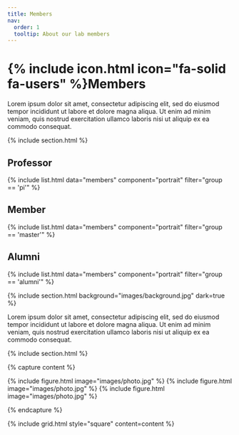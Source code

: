 ```yaml
---
title: Members
nav:
  order: 1
  tooltip: About our lab members
---
```


# {% include icon.html icon="fa-solid fa-users" %}Members

Lorem ipsum dolor sit amet, consectetur adipiscing elit, sed do eiusmod tempor
incididunt ut labore et dolore magna aliqua. Ut enim ad minim veniam, quis
nostrud exercitation ullamco laboris nisi ut aliquip ex ea commodo consequat.

{% include section.html %}

<h2>Professor</h2>
<div class="member-section">
  {% include list.html data="members" component="portrait" filter="group == 'pi'" %}
</div>

<h2>Member</h2>
<div class="member-section">
  {% include list.html data="members" component="portrait" filter="group == 'master'" %}
</div>

<h2>Alumni</h2>
<div class="member-section">
  {% include list.html data="members" component="portrait" filter="group == 'alumni'" %}
</div>

{% include section.html background="images/background.jpg" dark=true %}

Lorem ipsum dolor sit amet, consectetur adipiscing elit, sed do eiusmod tempor
incididunt ut labore et dolore magna aliqua. Ut enim ad minim veniam, quis
nostrud exercitation ullamco laboris nisi ut aliquip ex ea commodo consequat.

{% include section.html %}

{% capture content %}

{% include figure.html image="images/photo.jpg" %}
{% include figure.html image="images/photo.jpg" %}
{% include figure.html image="images/photo.jpg" %}

{% endcapture %}

{% include grid.html style="square" content=content %}

